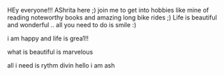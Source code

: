HEy everyone!!!
AShrita here ;)
join me to get into hobbies like mine of reading noteworthy books and amazing long bike rides ;)
Life is beautiful and wonderful .. all you need to do is smile :)



i am happy and life is grea1!!

what is beautiful is marvelous



all i need is rythm divin
hello i am ash

